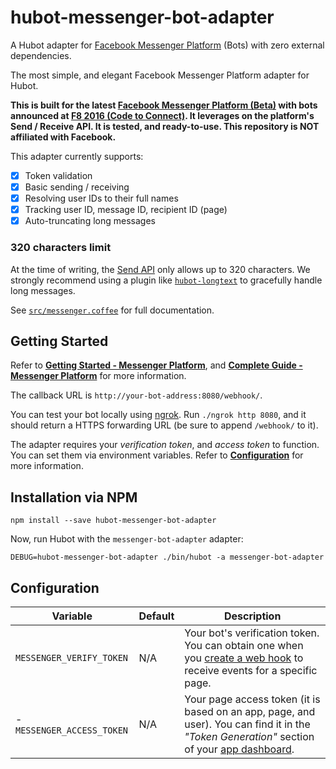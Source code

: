 # hubot-messenger-bot-adapter

A Hubot adapter for [Facebook Messenger Platform](https://developers.facebook.com/docs/messenger-platform/product-overview) (Bots) with zero external dependencies.

The most simple, and elegant Facebook Messenger Platform adapter for Hubot.

**This is built for the latest [Facebook Messenger Platform (Beta)](http://newsroom.fb.com/news/2016/04/messenger-platform-at-f8/) with bots announced at [F8 2016 (Code to Connect)](https://www.fbf8.com/). It leverages on the platform's Send / Receive API. It is tested, and ready-to-use. This repository is NOT affiliated with Facebook.**

This adapter currently supports:

- [x] Token validation
- [x] Basic sending / receiving
- [x] Resolving user IDs to their full names
- [x] Tracking user ID, message ID, recipient ID (page)
- [x] Auto-truncating long messages

### 320 characters limit

At the time of writing, the [Send API](https://developers.facebook.com/docs/messenger-platform/send-api-reference) only allows up to 320 characters. We strongly recommend using a plugin like [`hubot-longtext`](https://github.com/ClaudeBot/hubot-longtext) to gracefully handle long messages.


See [`src/messenger.coffee`](src/messenger.coffee) for full documentation.


## Getting Started

Refer to [**Getting Started - Messenger Platform**](https://developers.facebook.com/docs/messenger-platform/quickstart), and [**Complete Guide - Messenger Platform**](https://developers.facebook.com/docs/messenger-platform/implementation) for more information.

The callback URL is `http://your-bot-address:8080/webhook/`.

You can test your bot locally using [ngrok](https://ngrok.com). Run `./ngrok http 8080`, and it should return a HTTPS forwarding URL (be sure to append `/webhook/` to it).

The adapter requires your _verification token_, and _access token_ to function. You can set them via environment variables. Refer to [**Configuration**](#configuration) for more information.


## Installation via NPM

```
npm install --save hubot-messenger-bot-adapter
```

Now, run Hubot with the `messenger-bot-adapter` adapter:

```
DEBUG=hubot-messenger-bot-adapter ./bin/hubot -a messenger-bot-adapter
```


## Configuration

Variable | Default | Description
--- | --- | ---
`MESSENGER_VERIFY_TOKEN` | N/A | Your bot's verification token. You can obtain one when you [create a web hook](https://developers.facebook.com/docs/messenger-platform/quickstart) to receive events for a specific page.
-`MESSENGER_ACCESS_TOKEN` | N/A | Your page access token (it is based on an app, page, and user). You can find it in the _"Token Generation"_ section of your [app dashboard](https://developers.facebook.com/apps/).
